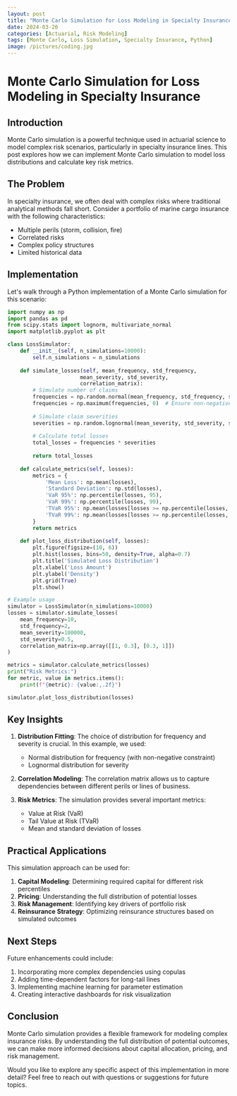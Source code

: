 ```yaml
---
layout: post
title: "Monte Carlo Simulation for Loss Modeling in Specialty Insurance"
date: 2024-03-20
categories: [Actuarial, Risk Modeling]
tags: [Monte Carlo, Loss Simulation, Specialty Insurance, Python]
image: /pictures/coding.jpg
---
```


# Monte Carlo Simulation for Loss Modeling in Specialty Insurance

## Introduction

Monte Carlo simulation is a powerful technique used in actuarial science to model complex risk scenarios, particularly in specialty insurance lines. This post explores how we can implement Monte Carlo simulation to model loss distributions and calculate key risk metrics.

## The Problem

In specialty insurance, we often deal with complex risks where traditional analytical methods fall short. Consider a portfolio of marine cargo insurance with the following characteristics:

- Multiple perils (storm, collision, fire)
- Correlated risks
- Complex policy structures
- Limited historical data

## Implementation

Let's walk through a Python implementation of a Monte Carlo simulation for this scenario:

```python
import numpy as np
import pandas as pd
from scipy.stats import lognorm, multivariate_normal
import matplotlib.pyplot as plt

class LossSimulator:
    def __init__(self, n_simulations=10000):
        self.n_simulations = n_simulations
        
    def simulate_losses(self, mean_frequency, std_frequency, 
                       mean_severity, std_severity, 
                       correlation_matrix):
        # Simulate number of claims
        frequencies = np.random.normal(mean_frequency, std_frequency, self.n_simulations)
        frequencies = np.maximum(frequencies, 0)  # Ensure non-negative
        
        # Simulate claim severities
        severities = np.random.lognormal(mean_severity, std_severity, self.n_simulations)
        
        # Calculate total losses
        total_losses = frequencies * severities
        
        return total_losses
    
    def calculate_metrics(self, losses):
        metrics = {
            'Mean Loss': np.mean(losses),
            'Standard Deviation': np.std(losses),
            'VaR 95%': np.percentile(losses, 95),
            'VaR 99%': np.percentile(losses, 99),
            'TVaR 95%': np.mean(losses[losses >= np.percentile(losses, 95)]),
            'TVaR 99%': np.mean(losses[losses >= np.percentile(losses, 99)])
        }
        return metrics
    
    def plot_loss_distribution(self, losses):
        plt.figure(figsize=(10, 6))
        plt.hist(losses, bins=50, density=True, alpha=0.7)
        plt.title('Simulated Loss Distribution')
        plt.xlabel('Loss Amount')
        plt.ylabel('Density')
        plt.grid(True)
        plt.show()

# Example usage
simulator = LossSimulator(n_simulations=10000)
losses = simulator.simulate_losses(
    mean_frequency=10,
    std_frequency=2,
    mean_severity=100000,
    std_severity=0.5,
    correlation_matrix=np.array([[1, 0.3], [0.3, 1]])
)

metrics = simulator.calculate_metrics(losses)
print("Risk Metrics:")
for metric, value in metrics.items():
    print(f"{metric}: {value:,.2f}")

simulator.plot_loss_distribution(losses)
```

## Key Insights

1. **Distribution Fitting**: The choice of distribution for frequency and severity is crucial. In this example, we used:
   - Normal distribution for frequency (with non-negative constraint)
   - Lognormal distribution for severity

2. **Correlation Modeling**: The correlation matrix allows us to capture dependencies between different perils or lines of business.

3. **Risk Metrics**: The simulation provides several important metrics:
   - Value at Risk (VaR)
   - Tail Value at Risk (TVaR)
   - Mean and standard deviation of losses

## Practical Applications

This simulation approach can be used for:

1. **Capital Modeling**: Determining required capital for different risk percentiles
2. **Pricing**: Understanding the full distribution of potential losses
3. **Risk Management**: Identifying key drivers of portfolio risk
4. **Reinsurance Strategy**: Optimizing reinsurance structures based on simulated outcomes

## Next Steps

Future enhancements could include:

1. Incorporating more complex dependencies using copulas
2. Adding time-dependent factors for long-tail lines
3. Implementing machine learning for parameter estimation
4. Creating interactive dashboards for risk visualization

## Conclusion

Monte Carlo simulation provides a flexible framework for modeling complex insurance risks. By understanding the full distribution of potential outcomes, we can make more informed decisions about capital allocation, pricing, and risk management.

Would you like to explore any specific aspect of this implementation in more detail? Feel free to reach out with questions or suggestions for future topics. 